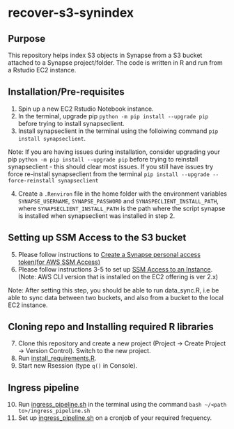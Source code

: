 # recover-s3-synindex

## Purpose
This repository helps index S3 objects in Synapse from a S3 bucket attached to a Synapse project/folder. The code is written in R and run from a Rstudio EC2 instance.

## Installation/Pre-requisites
1. Spin up a new EC2 Rstudio Notebook instance.
2. In the terminal, upgrade pip `python -m pip install --upgrade pip` before trying to install synapseclient.
3. Install synapseclient in the terminal using the folloiwing command
`pip install synapseclient`. 

Note: If you are having issues during installation, consider upgrading your pip `python -m pip install --upgrade pip` before trying to reinstall synapseclient - this should clear most issues. If you still have issues try force re-install synapseclient from the terminal `pip install --upgrade --force-reinstall synapseclient`

4. Create a `.Renviron` file in the home folder with the environment variables `SYNAPSE_USERNAME`, `SYNAPSE_PASSWORD` and `SYNASPECLIENT_INSTALL_PATH`, where `SYNAPSECLIENT_INSTALL_PATH` is the path where the script synapse is installed when synapseclient was installed in step 2.

## Setting up SSM Access to the S3 bucket
5. Please follow instructions to [Create a Synapse personal access token(for AWS SSM Access)](https://sagebionetworks.jira.com/wiki/spaces/SC/pages/938836322/Service+Catalog+Provisioning#Create-a-Synapse-personal-access-token) 
6. Please follow instructions 3-5 to set up [SSM Access to an Instance](https://sagebionetworks.jira.com/wiki/spaces/SC/pages/938836322/Service+Catalog+Provisioning#SSM-access-to-an-Instance). (Note: AWS CLI version that is installed on the EC2 offering is ver 2.x)

Note: After setting this step, you should be able to run data_sync.R, i.e be able to sync data between two buckets, and also from a bucket to the local EC2 instance.

## Cloning repo and Installing required R libraries
7. Clone this repository and create a new project (Project -> Create Project -> Version Control). Switch to the new project.
8. Run [install_requirements.R](install_requirements.R).
9. Start new Rsession (type `q()` in Console).

## Ingress pipeline
10. Run [ingress_pipeline.sh](ingress_pipeline.sh) in the terminal using the command `bash ~/<path to>/ingress_pipeline.sh`
11. Set up [ingress_pipeline.sh](ingress_pipeline.sh) on a cronjob of your required frequency.
